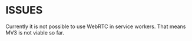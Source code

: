 # ISSUES

Currently it is not possible to use WebRTC in service workers. 
That means MV3 is not viable so far.
